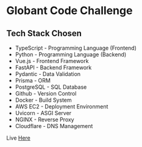 # Globant Code Challenge

## Tech Stack Chosen

- TypeScript - Programming Language (Frontend)
- Python - Programming Language (Backend)
- Vue.js - Frontend Framework
- FastAPI - Backend Framework
- Pydantic - Data Validation
- Prisma - ORM
- PostgreSQL - SQL Database
- Github - Version Control
- Docker - Build System
- AWS EC2 - Deployment Environment
- Uvicorn - ASGI Server
- NGINX - Reverse Proxy
- Cloudflare - DNS Management

Live [Here](https://globant.aiofauna.com)